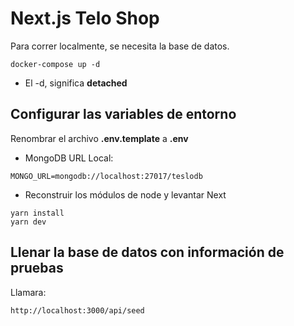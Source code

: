 # Next.js Telo Shop

Para correr localmente, se necesita la base de datos.

```
docker-compose up -d
```

* El -d, significa __detached__

## Configurar las variables de entorno

Renombrar el archivo __.env.template__ a __.env__

* MongoDB URL Local:

```
MONGO_URL=mongodb://localhost:27017/teslodb
```

* Reconstruir los módulos de node y levantar Next

```
yarn install
yarn dev
```

## Llenar la base de datos con información de pruebas

Llamara:

```
http://localhost:3000/api/seed
```
